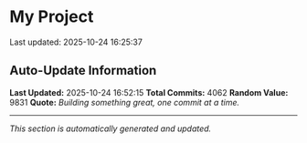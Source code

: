 # My Project


Last updated: 2025-10-24 16:25:37





































































































































































































































































































































































































































































































































































































































































































































































































































































































































































































































































































































































































































































































































































































































































































































































































































































































































































































































































































































































































































































































































































































































































































































































































































































































































































































































































































































































































































































































































































































































































































































































































































































































































































































































































































































































































































































































































































































































































































































































































































































































































































































































































































































































































































































































































































































































## Auto-Update Information

**Last Updated:** 2025-10-24 16:52:15
**Total Commits:** 4062
**Random Value:** 9831
**Quote:** _Building something great, one commit at a time._

---
_This section is automatically generated and updated._